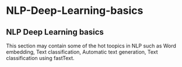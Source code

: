 # NLP-Deep-Learning-basics
## NLP Deep Learning basics

This section may contain some of the hot toopics in NLP such as Word embedding, Text classification, Automatic text generation, Text classification using
fastText.
